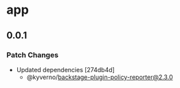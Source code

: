 # app

## 0.0.1

### Patch Changes

- Updated dependencies [274db4d]
  - @kyverno/backstage-plugin-policy-reporter@2.3.0
